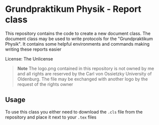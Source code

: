 # Grundpraktikum Physik - Report class
This repository contains the code to create a new document class. The document class
may be used to write protocols for the "Grundpraktikum Physik". It contains some
helpful environments and commands making writing these reports easier

License: The Unlicense


> **Note**
> The logo.png contained in this repository is not owned by me and all rights are reserved by the Carl von Ossietzky 
> University of Oldenburg. The file may be exchanged with another logo by the request of the rights owner 
## Usage
To use this class you either need to download the `.cls` file from the repository and place it next to your `.tex` files
